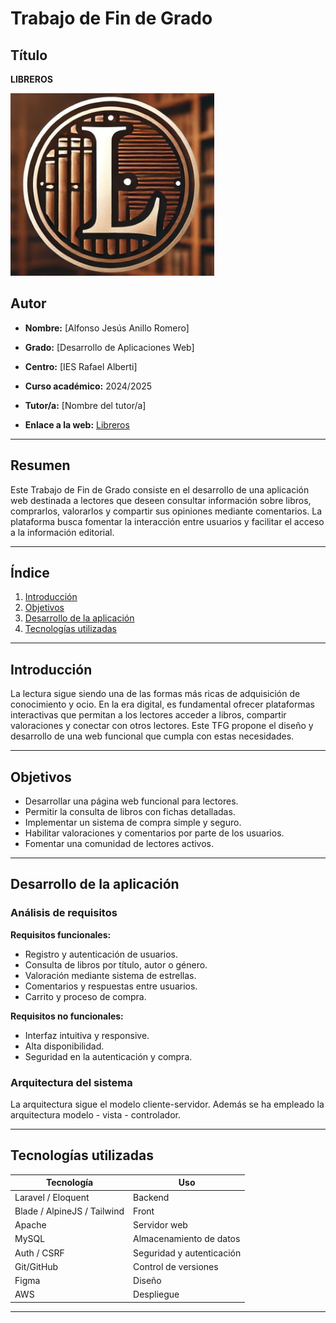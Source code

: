# Trabajo de Fin de Grado

## Título
**LIBREROS**

![Logo](./public/img/LogoInicial.jpg)


## Autor
- **Nombre:** [Alfonso Jesús Anillo Romero]
- **Grado:** [Desarrollo de Aplicaciones Web]
- **Centro:** [IES Rafael Alberti]
- **Curso académico:** 2024/2025
- **Tutor/a:** [Nombre del tutor/a]

- **Enlace a la web:** [Libreros](http://16.171.143.74:81/)

---

## Resumen

Este Trabajo de Fin de Grado consiste en el desarrollo de una aplicación web destinada a lectores que deseen consultar información sobre libros, comprarlos, valorarlos y compartir sus opiniones mediante comentarios. La plataforma busca fomentar la interacción entre usuarios y facilitar el acceso a la información editorial.

---

## Índice

1. [Introducción](#introducción)
2. [Objetivos](#objetivos)
3. [Desarrollo de la aplicación](#desarrollo-de-la-aplicación)
4. [Tecnologías utilizadas](#tecnologías-utilizadas)

---

## Introducción

La lectura sigue siendo una de las formas más ricas de adquisición de conocimiento y ocio. En la era digital, es fundamental ofrecer plataformas interactivas que permitan a los lectores acceder a libros, compartir valoraciones y conectar con otros lectores. Este TFG propone el diseño y desarrollo de una web funcional que cumpla con estas necesidades.

---

## Objetivos

- Desarrollar una página web funcional para lectores.
- Permitir la consulta de libros con fichas detalladas.
- Implementar un sistema de compra simple y seguro.
- Habilitar valoraciones y comentarios por parte de los usuarios.
- Fomentar una comunidad de lectores activos.

---



## Desarrollo de la aplicación

### Análisis de requisitos

**Requisitos funcionales:**
- Registro y autenticación de usuarios.
- Consulta de libros por título, autor o género.
- Valoración mediante sistema de estrellas.
- Comentarios y respuestas entre usuarios.
- Carrito y proceso de compra.

**Requisitos no funcionales:**
- Interfaz intuitiva y responsive.
- Alta disponibilidad.
- Seguridad en la autenticación y compra.



### Arquitectura del sistema

La arquitectura sigue el modelo cliente-servidor. Además se ha empleado la arquitectura modelo - vista - controlador.

---

## Tecnologías utilizadas

| Tecnología | Uso |
|------------|-----|
| Laravel / Eloquent | Backend |
| Blade / AlpineJS / Tailwind | Front |
| Apache | Servidor web |
| MySQL | Almacenamiento de datos |
| Auth / CSRF | Seguridad y autenticación |
| Git/GitHub | Control de versiones |
| Figma | Diseño |
| AWS | Despliegue |

---

